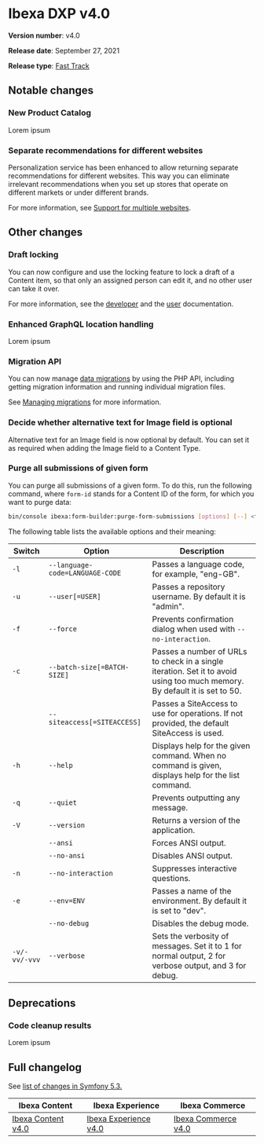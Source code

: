 # Ibexa DXP v4.0

**Version number**: v4.0

**Release date**: September 27, 2021

**Release type**: [Fast Track](../community_resources/release_process.md#release-process)

## Notable changes

### New Product Catalog

Lorem ipsum

### Separate recommendations for different websites

Personalization service has been enhanced to allow returning separate recommendations 
for different websites. 
This way you can eliminate irrelevant recommendations when you set up stores that 
operate on different markets or under different brands.

For more information, see [Support for multiple websites](https://doc.ibexa.co/projects/userguide/en/latest/personalization/use_cases/#hosting-multiple-websites).

## Other changes

### Draft locking

You can now configure and use the locking feature to lock a draft of a Content item, 
so that only an assigned person can edit it, and no other user can take it over. 

For more information, see the [developer](../guide/workflow.md#draft-locking) and the [user](https://doc.ibexa.co/projects/userguide/en/master/publishing/editorial_workflow/#draft-locking) documentation.

### Enhanced GraphQL location handling

Lorem ipsum

### Migration API

You can now manage [data migrations](../guide/data_migration.md) by using the PHP API,
including getting migration information and running individual migration files.

See [Managing migrations](../api/public_php_api_managing_migrations.md) for more information.

### Decide whether alternative text for Image field is optional

Alternative text for an Image field is now optional by default. 
You can set it as required when adding the Image field to a Content Type.

### Purge all submissions of given form

You can purge all submissions of a given form. 
To do this, run the following command, where `form-id` stands for a Content ID 
of the form, for which you want to purge data:

```bash
bin/console ibexa:form-builder:purge-form-submissions [options] [--] <form-id>
```

The following table lists the available options and their meaning:

| Switch | Option | Description |
|--------------|------------|------------|
| `-l` | `--language-code=LANGUAGE-CODE` | Passes a language code, for example, "eng-GB". |
| `-u` | `--user[=USER]` | Passes a repository username. By default it is "admin". |
| `-f` | `--force` | Prevents confirmation dialog when used with `--no-interaction`. |
| `-c` | `--batch-size[=BATCH-SIZE]` | Passes a number of URLs to check in a single iteration. Set it to avoid using too much memory. By default it is set to 50. |
| | `--siteaccess[=SITEACCESS]` | Passes a SiteAccess to use for operations. If not provided, the default SiteAccess is used. |
| `-h` | `--help` | Displays help for the given command. When no command is given, displays help for the list command. |
| `-q` | `--quiet` | Prevents outputting any message. |
| `-V` | `--version` | Returns a version of the application. |
| | `--ansi` | Forces ANSI output. |
| | `--no-ansi` | Disables ANSI output. |
| `-n` | `--no-interaction` | Suppresses interactive questions. |
| `-e` | `--env=ENV` | Passes a name of the environment. By default it is set to "dev". |
| | `--no-debug` | Disables the debug mode. |
| `-v/-vv/-vvv` | `--verbose` | Sets the verbosity of messages. Set it to 1 for normal output, 2 for verbose output, and 3 for debug. |


## Deprecations

### Code cleanup results

Lorem ipsum

## Full changelog

See [list of changes in Symfony 5.3.](https://symfony.com/blog/symfony-5-3-3-released)

| Ibexa Content  | Ibexa Experience  | Ibexa Commerce |
|--------------|------------|------------|
| [Ibexa Content v4.0](https://github.com/ibexa/content/releases/tag/v4.0.0) | [Ibexa Experience v4.0](https://github.com/ibexa/experience/releases/tag/v4.0.0) | [Ibexa Commerce v4.0](https://github.com/ibexa/commerce/releases/tag/v4.0.0)
